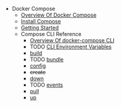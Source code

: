 - Docker Compose
  - [Overview Of Docker Compose](./docker-compose/overview-of-docker-compose/overview-of-docker-compose.md)
  - [Install Compose](./docker-compose/install-compose/install-compose.md)
  - [Getting Started](./docker-compose/getting-started/getting-started.md)
  - Compose CLI Reference
    - [Overview Of docker-compose CLI](./docker-compose/compose-cli-reference/overview-of-docker-compose-cli/overview-of-docker-compose-cli.md)
    - TODO [CLI Environment Variables](./docker-compose/compose-cli-reference/cli-environment-variables/cli-environment-variables.md)
    - [build](./docker-compose/compose-cli-reference/build/build.md)
    - TODO [bundle](./docker-compose/compose-cli-reference/bundle/bundle.md)
    - [config](./docker-compose/compose-cli-reference/config/config.md)
    - ~~create~~
    - [down](./docker-compose/compose-cli-reference/down/down.md)
    - TODO [events](./docker-compose/compose-cli-reference/events/events.md)
    - [pull](./docker-compose/compose-cli-reference/pull/pull.md)
    - [up](./docker-compose/compose-cli-reference/up/up.md)
